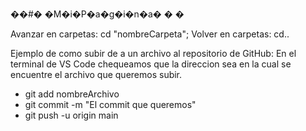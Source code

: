 ��#� �M�i�P�a�g�i�n�a�
�
�

Avanzar en carpetas: cd "nombreCarpeta";
Volver en carpetas: cd..

Ejemplo de como subir de a un archivo al repositorio de GitHub:
En el terminal de VS Code chequeamos que la direccion sea en la cual se encuentre el archivo que queremos subir.

- git add nombreArchivo
- git commit -m "El commit que queremos"
- git push -u origin main
